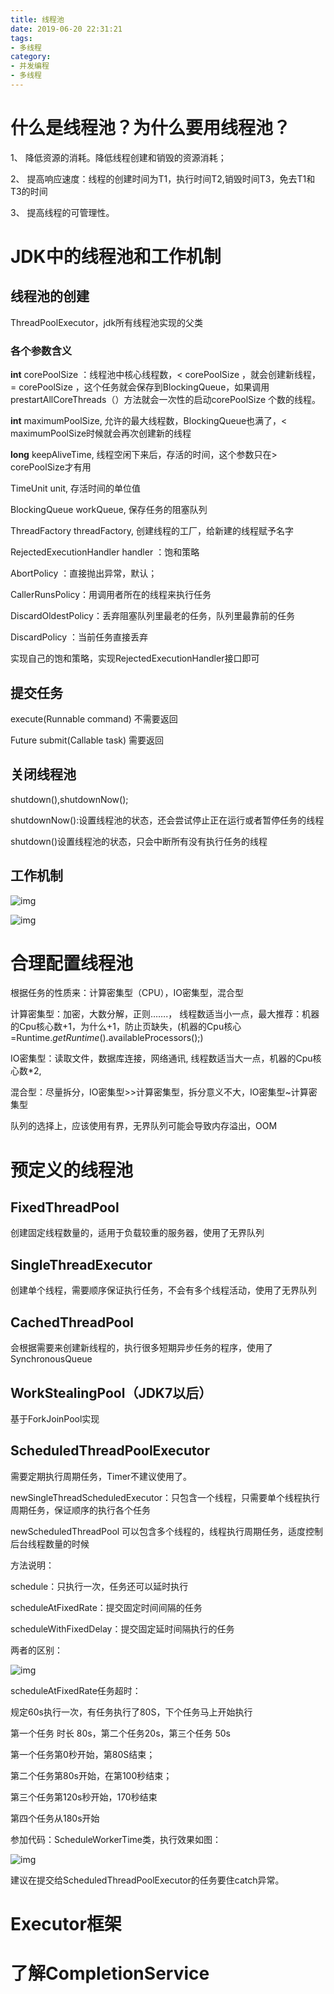 ```yaml
---
title: 线程池
date: 2019-06-20 22:31:21
tags:
- 多线程
category:
- 并发编程
- 多线程
---
```


# 什么是线程池？为什么要用线程池？  

1、 降低资源的消耗。降低线程创建和销毁的资源消耗；

2、 提高响应速度：线程的创建时间为T1，执行时间T2,销毁时间T3，免去T1和T3的时间

3、 提高线程的可管理性。


# JDK中的线程池和工作机制

 
## 线程池的创建

ThreadPoolExecutor，jdk所有线程池实现的父类

### 各个参数含义

**int** corePoolSize  ：线程池中核心线程数，< corePoolSize  ，就会创建新线程，= corePoolSize  ，这个任务就会保存到BlockingQueue，如果调用prestartAllCoreThreads（）方法就会一次性的启动corePoolSize  个数的线程。

**int** maximumPoolSize, 允许的最大线程数，BlockingQueue也满了，< maximumPoolSize时候就会再次创建新的线程

**long** keepAliveTime, 线程空闲下来后，存活的时间，这个参数只在> corePoolSize才有用

TimeUnit unit, 存活时间的单位值

BlockingQueue<Runnable> workQueue, 保存任务的阻塞队列

ThreadFactory threadFactory, 创建线程的工厂，给新建的线程赋予名字

RejectedExecutionHandler handler ：饱和策略

AbortPolicy ：直接抛出异常，默认；

CallerRunsPolicy：用调用者所在的线程来执行任务

DiscardOldestPolicy：丢弃阻塞队列里最老的任务，队列里最靠前的任务

DiscardPolicy ：当前任务直接丢弃

实现自己的饱和策略，实现RejectedExecutionHandler接口即可

## 提交任务

execute(Runnable command)  不需要返回

Future<T> submit(Callable<T> task) 需要返回

## 关闭线程池

shutdown(),shutdownNow();

shutdownNow():设置线程池的状态，还会尝试停止正在运行或者暂停任务的线程

shutdown()设置线程池的状态，只会中断所有没有执行任务的线程

 

## 工作机制

![img](/images/thread-5/clip_image002.jpg)

![img](/images/thread-5/clip_image004.jpg)

# 合理配置线程池

根据任务的性质来：计算密集型（CPU），IO密集型，混合型

计算密集型：加密，大数分解，正则…….， 线程数适当小一点，最大推荐：机器的Cpu核心数+1，为什么+1，防止页缺失，(机器的Cpu核心=Runtime.*getRuntime*().availableProcessors();)

IO密集型：读取文件，数据库连接，网络通讯, 线程数适当大一点，机器的Cpu核心数*2,

混合型：尽量拆分，IO密集型>>计算密集型，拆分意义不大，IO密集型~计算密集型

队列的选择上，应该使用有界，无界队列可能会导致内存溢出，OOM

# 预定义的线程池

## FixedThreadPool

创建固定线程数量的，适用于负载较重的服务器，使用了无界队列

## SingleThreadExecutor

创建单个线程，需要顺序保证执行任务，不会有多个线程活动，使用了无界队列

## CachedThreadPool

会根据需要来创建新线程的，执行很多短期异步任务的程序，使用了SynchronousQueue

## WorkStealingPool（JDK7以后） 

基于ForkJoinPool实现

## ScheduledThreadPoolExecutor 

需要定期执行周期任务，Timer不建议使用了。

newSingleThreadScheduledExecutor：只包含一个线程，只需要单个线程执行周期任务，保证顺序的执行各个任务

newScheduledThreadPool 可以包含多个线程的，线程执行周期任务，适度控制后台线程数量的时候

方法说明：

schedule：只执行一次，任务还可以延时执行

scheduleAtFixedRate：提交固定时间间隔的任务

scheduleWithFixedDelay：提交固定延时间隔执行的任务

两者的区别：

![img](/images/thread-5/clip_image006.jpg)

 

scheduleAtFixedRate任务超时：

规定60s执行一次，有任务执行了80S，下个任务马上开始执行

第一个任务 时长 80s，第二个任务20s，第三个任务 50s

第一个任务第0秒开始，第80S结束；

第二个任务第80s开始，在第100秒结束；

第三个任务第120s秒开始，170秒结束

第四个任务从180s开始

参加代码：ScheduleWorkerTime类，执行效果如图：

![img](/images/thread-5/clip_image008.jpg)

 

建议在提交给ScheduledThreadPoolExecutor的任务要住catch异常。

# Executor框架

 

# 了解CompletionService

 

 

